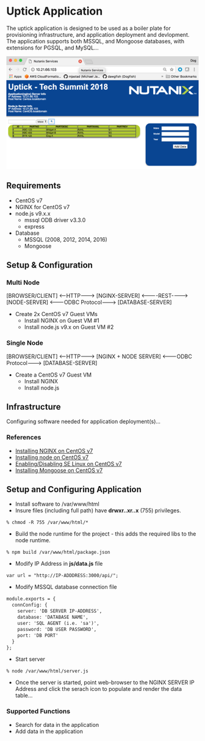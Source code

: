 # Uptick Application
The uptick application is designed to be used as a boiler plate for provisioning infrastructure, and application deployment and devlopment.  The application supports both MSSQL, and Mongoose databases, with extensions for PGSQL, and MySQL...

![uptick](./img/uptick.png)

## Requirements
* CentOS v7
* NGINX for CentOS v7
* node.js v9.x.x
  * mssql ODB driver v3.3.0
  * express
* Database
  * MSSQL (2008, 2012, 2014, 2016)
  * Mongoose

## Setup & Configuration

### Multi Node

  [BROWSER/CLIENT] <--HTTP---> [NGINX-SERVER] <----REST----> [NODE-SERVER] <---ODBC Protocol---> [DATABASE-SERVER]
  
* Create 2x CentOS v7 Guest VMs
  * Install NGINX on Guest VM #1
  * Install node.js v9.x on Guest VM #2
  
### Single Node

  [BROWSER/CLIENT] <--HTTP---> [NGINX + NODE SERVER] <---ODBC Protocol---> [DATABASE-SERVER]

* Create a CentOS v7 Guest VM
  * Install NGINX 
  * Install node.js

## Infrastructure
Configuring software needed for application deployment(s)...

### References
* [Installing NGINX on CentOS v7](https://www.digitalocean.com/community/tutorials/how-to-install-nginx-on-centos-7)
* [Installing node on CentOS v7](https://www.rosehosting.com/blog/how-to-install-node-js-and-npm-on-centos-7)
* [Enabling/Disabling SE Linux on CentOS v7](https://www.tecmint.com/disable-selinux-temporarily-permanently-in-centos-rhel-fedora/)
* [Installing Mongoose on CentOS v7](https://www.howtoforge.com/tutorial/how-to-install-and-configure-mongodb-on-centos-7/)

## Setup and Configuring Application
* Install software to /var/www/html
* Insure files (including full path) have **drwxr..xr..x** (755) privileges.

```
% chmod -R 755 /var/www/html/*

```

* Build the node runtime for the project - this adds the required libs to the node runtime.

```
% npm build /var/www/html/package.json

```
* Modify IP Address in **js/data.js** file

```
var url = "http://IP-ADDDRESS:3000/api/";
```
* Modify MSSQL database connection file

```
module.exports = {
  connConfig: {
    server: 'DB SERVER IP-ADDRESS',
    database: 'DATABASE NAME',
    user: 'SQL AGENT (i.e. 'sa')',
    password: 'DB USER PASSWORD',
    port: 'DB PORT'
  }
};

```
* Start server

```
% node /var/www/html/server.js

```

* Once the server is started, point web-browser to the NGINX SERVER IP Address and click the serach icon to populate and render the data table...

### Supported Functions
* Search for data in the application
* Add data in the application

